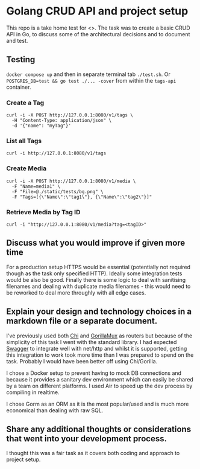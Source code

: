 # Golang CRUD API and project setup

This repo is a take home test for <>.  The task was to create a basic CRUD API in Go, to discuss some of the architectural decisions and to document and test.

## Testing

`docker compose up` and then in separate terminal tab `./test.sh`.  Or `POSTGRES_DB=test && go test ./... -cover` from within the `tags-api` container.

### Create a Tag

```
curl -i -X POST http://127.0.0.1:8080/v1/tags \
  -H "Content-Type: application/json" \
  -d '{"name": "myTag"}'
```

### List all Tags

```
curl -i http://127.0.0.1:8080/v1/tags
```

### Create Media

```
curl -i -X POST http://127.0.0.1:8080/v1/media \
  -F "Name=media1" \
  -F "File=@./static/tests/bg.png" \
  -F "Tags=[{\"Name\":\"tag1\"}, {\"Name\":\"tag2\"}]"
```

### Retrieve Media by Tag ID

```
curl -i "http://127.0.0.1:8080/v1/media?tag=<tagID>"
```

## Discuss what you would improve if given more time

For a production setup HTTPS would be essential (potentially not required though as the task only specified HTTP).  Ideally some integration tests would be also be good.  Finally there is some logic to deal with sanitising filenames and dealing with duplicate media filenames - this would need to be reworked to deal more throughly with all edge cases.

## Explain your design and technology choices in a markdown file or a separate document.
I've previously used both [Chi](https://github.com/go-chi/chi) and [GorillaMux](https://github.com/gorilla/mux) as routers but because of the simplicity of this task I went with the standard library.  I had expected [Swagger](https://github.com/swaggo/swag) to integrate well with net/http and whilst it is supported, getting this integration to work took more time than I was prepared to spend on the task.  Probably I would have been better off using Chi/Gorilla.

I chose a Docker setup to prevent having to mock DB connections and because it provides a sanitary dev environment which can easily be shared by a team on different platforms.  I used Air to speed up the dev process by compiling in realtime.

I chose Gorm as an ORM as it is the most popular/used and is much more economical than dealing with raw SQL.

## Share any additional thoughts or considerations that went into your development process.
I thought this was a fair task as it covers both coding and approach to project setup.
